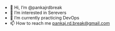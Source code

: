 - 👋 Hi, I’m @pankajrdbreak
- 👀 I’m interested in Serevers
- 🌱 I’m currently practicing DevOps
- 📫 How to reach me pankaj.rd.break@gmail.com

<!---
pankajrdbreak/pankajrdbreak is a ✨ special ✨ repository because its `README.md` (this file) appears on your GitHub profile.
You can click the Preview link to take a look at your changes.
--->
